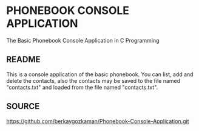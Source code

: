 # PHONEBOOK CONSOLE APPLICATION
The Basic Phonebook Console Application in C Programming

## README
This is a console application of the basic phonebook. You can list, add and delete the contacts, also the contacts may be saved to the file named "contacts.txt" and loaded from the file named "contacts.txt".

## SOURCE
https://github.com/berkaygozkaman/Phonebook-Console-Application.git
